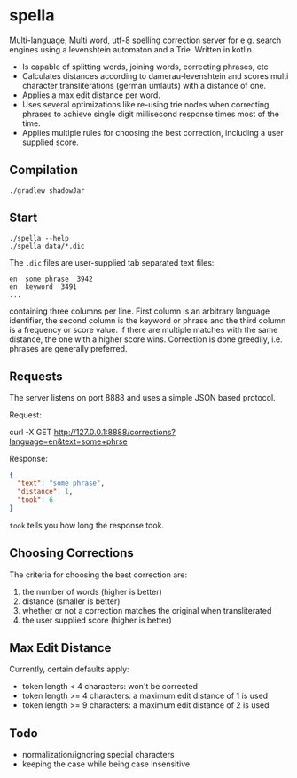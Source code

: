 # spella

Multi-language, Multi word, utf-8 spelling correction server for e.g. search
engines using a levenshtein automaton and a Trie. Written in kotlin.

* Is capable of splitting words, joining words, correcting phrases, etc
* Calculates distances according to damerau-levenshtein and scores multi
  character transliterations (german umlauts) with a distance of one.
* Applies a max edit distance per word.
* Uses several optimizations like re-using trie nodes when correcting
  phrases to achieve single digit millisecond response times most of the
  time.
* Applies multiple rules for choosing the best correction, including a
  user supplied score.

## Compilation

```shell
./gradlew shadowJar
```

## Start

```shell
./spella --help
./spella data/*.dic
```

The `.dic` files are user-supplied tab separated text files:

```
en  some phrase  3942
en  keyword  3491
...
```

containing three columns per line. First column is an arbitrary language
identifier, the second column is the keyword or phrase and the third column is
a frequency or score value. If there are multiple matches with the same
distance, the one with a higher score wins. Correction is done greedily, i.e.
phrases are generally preferred.

## Requests

The server listens on port 8888 and uses a simple JSON based protocol.

Request:

curl -X GET http://127.0.0.1:8888/corrections?language=en&text=some+phrse

Response:

```json
{
  "text": "some phrase",
  "distance": 1,
  "took": 6
}
```

`took` tells you how long the response took.

## Choosing Corrections

The criteria for choosing the best correction are:

1. the number of words (higher is better)
2. distance (smaller is better)
3. whether or not a correction matches the original when transliterated
4. the user supplied score (higher is better)

## Max Edit Distance

Currently, certain defaults apply:

* token length < 4 characters: won't be corrected
* token length >= 4 characters: a maximum edit distance of 1 is used
* token length >= 9 characters: a maximum edit distance of 2 is used

## Todo

* normalization/ignoring special characters
* keeping the case while being case insensitive
